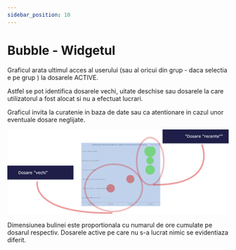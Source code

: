 ```yaml
---
sidebar_position: 10
---
```

# Bubble - Widgetul

Graficul arata ultimul acces al userului (sau al oricui din  grup - daca selectia e pe grup ) la dosarele ACTIVE.

Astfel se pot identifica dosarele vechi, uitate deschise sau dosarele la care utilizatorul a fost alocat si nu a efectuat lucrari.

Graficul invita la curatenie in baza de date sau ca atentionare in cazul unor eventuale dosare neglijate.

![bubble1.png](Ghid%20pentru%20modulul%20Panoramic%20c19cdb04c3584e0eb4af6560ae6704b6/bubble1.png)

Dimensiunea bulinei este proportionala cu numarul de ore cumulate pe dosarul respectiv. Dosarele active pe care nu s-a lucrat nimic se evidentiaza diferit.
